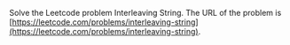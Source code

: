 Solve the Leetcode problem Interleaving String.
The URL of the problem is [https://leetcode.com/problems/interleaving-string](https://leetcode.com/problems/interleaving-string).
